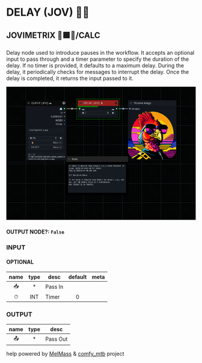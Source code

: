 # DELAY (JOV) ✋🏽

## JOVIMETRIX 🔺🟩🔵/CALC

Delay node used to introduce pauses in the workflow. It accepts an optional input to pass through and a timer parameter to specify the duration of the delay. If no timer is provided, it defaults to a maximum delay. During the delay, it periodically checks for messages to interrupt the delay. Once the delay is completed, it returns the input passed to it.

![DELAY](https://raw.githubusercontent.com/Amorano/Jovimetrix-examples/master/node/DELAY/DELAY.png)

#### OUTPUT NODE?: `False`

### INPUT

#### OPTIONAL

name | type | desc | default | meta
:---:|:---:|---|:---:|---
📥 | * | Pass In |  | 
⏱ | INT | Timer | 0 | 

### OUTPUT

name | type | desc
:---:|:---:|---
📤 | * | Pass Out 

help powered by [MelMass](https://github.com/melMass) & [comfy_mtb](https://github.com/melMass/comfy_mtb) project